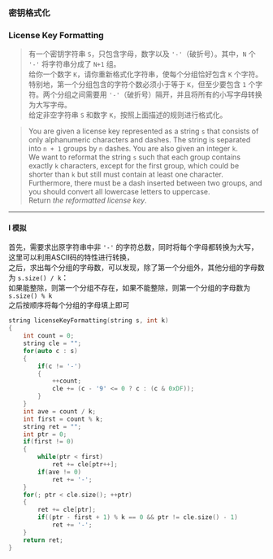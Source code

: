 ### 密钥格式化
### License Key Formatting

> 有一个密钥字符串 `S`，只包含字母，数字以及 `'-'`（破折号）。其中，`N` 个 `'-'` 将字符串分成了 `N+1` 组。  
> 给你一个数字 `K`，请你重新格式化字符串，使每个分组恰好包含 `K` 个字符。特别地，第一个分组包含的字符个数必须小于等于 `K`，但至少要包含 `1` 个字符。两个分组之间需要用 `'-'`（破折号）隔开，并且将所有的小写字母转换为大写字母。  
> 给定非空字符串 `S` 和数字 `K`，按照上面描述的规则进行格式化。  

> You are given a license key represented as a string `s` that consists of only alphanumeric characters and dashes. The string is separated into `n + 1` groups by `n` dashes. You are also given an integer `k`.  
> We want to reformat the string `s` such that each group contains exactly `k` characters, except for the first group, which could be shorter than `k` but still must contain at least one character. Furthermore, there must be a dash inserted between two groups, and you should convert all lowercase letters to uppercase.  
> Return *the reformatted license key*.

----------

#### I 模拟

首先，需要求出原字符串中非 `'-'` 的字符总数，同时将每个字母都转换为大写，这里可以利用ASCII码的特性进行转换，  
之后，求出每个分组的字母数，可以发现，除了第一个分组外，其他分组的字母数为 `s.size() / k`：  
如果能整除，则第一个分组不存在，如果不能整除，则第一个分组的字母数为 `s.size() % k`  
之后按顺序将每个分组的字母填上即可

```cpp
string licenseKeyFormatting(string s, int k) 
{
    int count = 0;
    string cle = "";
    for(auto c : s)
    {
        if(c != '-')
        {
            ++count;
            cle += (c - '9' <= 0 ? c : (c & 0xDF));
        }
    }
    int ave = count / k;
    int first = count % k;
    string ret = "";
    int ptr = 0;
    if(first != 0)
    {
        while(ptr < first)
            ret += cle[ptr++];
        if(ave != 0)
            ret += '-';
    }
    for(; ptr < cle.size(); ++ptr)
    {
        ret += cle[ptr];
        if((ptr - first + 1) % k == 0 && ptr != cle.size() - 1)
            ret += '-';
    }
    return ret;
}
```
